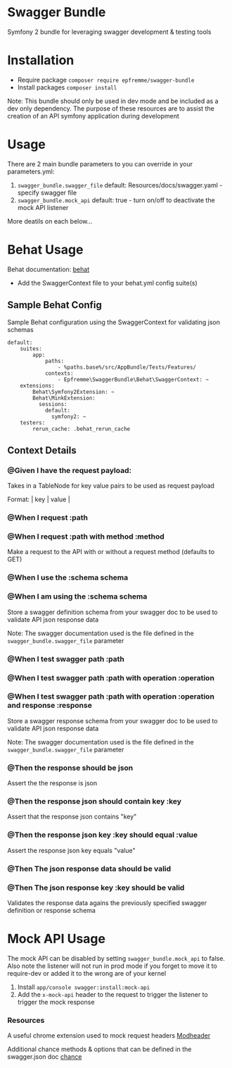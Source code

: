# Swagger Bundle

Symfony 2 bundle for leveraging swagger development & testing tools

# Installation
    
* Require package `composer require epfremme/swagger-bundle`
* Install packages `composer install`

Note: This bundle should only be used in dev mode and be included as a dev only dependency. The purpose of these 
      resources are to assist the creation of an API symfony application during development 

# Usage

There are 2 main bundle parameters to you can override in your parameters.yml:

1. `swagger_bundle.swagger_file` default: Resources/docs/swagger.yaml - specify swagger file
2. `swagger_bundle.mock_api` default: true - turn on/off to deactivate the mock API listener

More deatils on each below...

# Behat Usage

Behat documentation: [behat](http://docs.behat.org/en/master/)

* Add the SwaggerContext file to your behat.yml config suite(s)

## Sample Behat Config

Sample Behat configuration using the SwaggerContext for validating json schemas

    default:
        suites:
            app:
                paths:
                    - %paths.base%/src/AppBundle/Tests/Features/
                contexts:
                    - Epfremme\SwaggerBundle\Behat\SwaggerContext: ~
        extensions:
            Behat\Symfony2Extension: ~
            Behat\MinkExtension:
              sessions:
                default:
                  symfony2: ~
        testers:
            rerun_cache: .behat_rerun_cache

## Context Details

### @Given I have the request payload:

Takes in a TableNode for key value pairs to be used as request payload

Format:
  | key | value |
  
### @When I request :path
### @When I request :path with method :method

Make a request to the API with or without a request method (defaults to GET)

### @When I use the :schema schema
### @When I am using the :schema schema

Store a swagger definition schema from your swagger doc to be used to validate API json response data

Note: The swagger documentation used is the file defined in the `swagger_bundle.swagger_file` parameter

### @When I test swagger path :path
### @When I test swagger path :path with operation :operation
### @When I test swagger path :path with operation :operation and response :response

Store a swagger response schema from your swagger doc to be used to validate API json response data

Note: The swagger documentation used is the file defined in the `swagger_bundle.swagger_file` parameter

### @Then the response should be json

Assert the the response is json

### @Then the response json should contain key :key

Assert that the response json contains "key"

### @Then the response json key :key should equal :value

Assert the response json key equals "value"

### @Then The json response data should be valid
### @Then The json response key :key should be valid

Validates the response data agains the previously specified swagger definition or response schema

# Mock API Usage

The mock API can be disabled by setting `swagger_bundle.mock_api` to false. Also note the listener will not run in 
prod mode if you forget to move it to require-dev or added it to the wrong are of your kernel

1. Install `app/console swagger:install:mock-api`
2. Add the `x-mock-api` header to the request to trigger the listener to trigger the mock response

### Resources

A useful chrome extension used to mock request headers
[Modheader](https://chrome.google.com/webstore/detail/modheader/idgpnmonknjnojddfkpgkljpfnnfcklj)

Additional chance methods & options that can be defined in the swagger.json doc
[chance](http://chancejs.com/)
